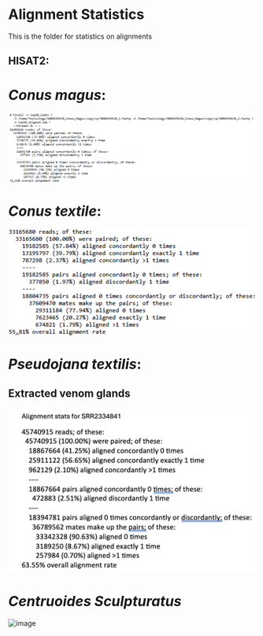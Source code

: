 # Alignment Statistics
This is the folder for statistics on alignments 


## HISAT2:

# _Conus magus_:
![HISAT_CONUS_MAGUS](https://github.com/RIT-Environmental-Genomics/Toxin-Identification-Pipeline/blob/main/other/pngs/HISAT2_Conus_Magus.png)

# _Conus textile_:
![HISAT_CONUS_TEXTILE](https://github.com/RIT-Environmental-Genomics/Toxin-Identification-Pipeline/blob/main/other/pngs/Hisat2_Conus_Textile.png)

# _Pseudojana textilis_:
## Extracted venom glands
![HISAT_23348481](https://github.com/RIT-Environmental-Genomics/Toxin-Identification-Pipeline/blob/main/other/pngs/SRR23348481.png)

# _Centruoides Sculpturatus_
![image](https://github.com/user-attachments/assets/a197ddd4-4c96-4558-ace4-7b285cf74818)

